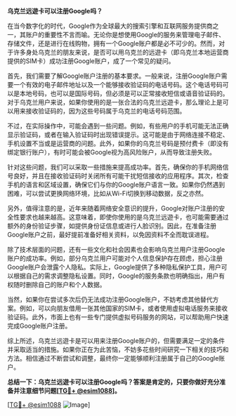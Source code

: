 **乌克兰远遊卡可以注册Google吗？**

在当今数字化的时代，Google作为全球最大的搜索引擎和互联网服务提供商之一，其账户的重要性不言而喻。无论你是想使用Google的服务来管理电子邮件、存储文件，还是进行在线购物，拥有一个Google账户都是必不可少的。然而，对于许多身处乌克兰的朋友来说，是否可以用乌克兰的远遊卡（即乌克兰本地运营商提供的SIM卡）成功注册Google账户，成了一个常见的疑问。

首先，我们需要了解Google账户注册的基本要求。一般来说，注册Google账户需要一个有效的电子邮件地址以及一个能够接收验证码的电话号码。这个电话号码可以是本地号码，也可以是国际号码，但必须是可以正常接收短信或语音验证码的。对于乌克兰用户来说，如果你使用的是一张合法的乌克兰远遊卡，那么理论上是可以用来接收验证码的，因为这些号码属于乌克兰的电话号码范围。

不过，在实际操作中，可能会遇到一些问题。例如，有些用户的手机可能无法正确显示验证码，或者在输入验证码时出现错误提示。这可能是由于网络连接不稳定、手机设置不当或是运营商的问题。此外，如果你的乌克兰号码是预付费卡（即没有绑定银行账户），有时可能会被Google视为高风险账户，从而导致注册失败。

针对这些问题，我们可以采取一些措施来提高成功率。首先，确保你的手机网络信号良好，并且在接收验证码时关闭所有可能干扰短信接收的应用程序。其次，检查手机的语言和区域设置，确保它们与你的Google账户语言一致。如果你仍然遇到困难，可以尝试更换网络环境，比如从Wi-Fi切换到移动数据，反之亦然。

另外，值得注意的是，近年来随着网络安全意识的提升，Google对账户注册的安全性要求也越来越高。这意味着，即使你使用的是乌克兰远遊卡，也可能需要通过额外的身份验证步骤，如提供身份证信息或进行人脸识别。因此，在准备注册Google账户之前，最好提前准备好相关资料，以免因资料不全而耽误进程。

除了技术层面的问题，还有一些文化和社会因素也会影响乌克兰用户注册Google账户的成功率。例如，部分乌克兰用户可能对个人信息保护存在顾虑，担心注册Google账户会泄露个人隐私。实际上，Google提供了多种隐私保护工具，用户可以根据自己的需求调整隐私设置。同时，Google的服务条款也明确指出，用户有权随时删除自己的账户和个人数据。

当然，如果你在尝试多次后仍无法成功注册Google账户，不妨考虑其他替代方案。例如，可以向朋友借用一张其他国家的SIM卡，或者使用虚拟电话服务来接收验证码。此外，市面上也有一些专门提供虚拟号码服务的网站，可以帮助用户快速完成Google账户注册。

综上所述，乌克兰远遊卡是可以用来注册Google账户的，但需要满足一定的条件并采取适当的措施。如果你正在为此苦恼，不妨多花些时间研究一下相关的技巧和方法。相信通过不断尝试和调整，最终你一定能够顺利注册属于自己的Google账户。

**总结一下：乌克兰远遊卡可以注册Google吗？答案是肯定的，只要你做好充分准备并注意细节问题[[TG💪+ @esim1088](https://t.me/s/esim1088)]。**

[[TG💪+ @esim1088](https://t.me/s/esim1088) ![Image](https://i.postimg.cc/4NQfJmqS/Snipaste-2025-05-13-00-14-12.png)]